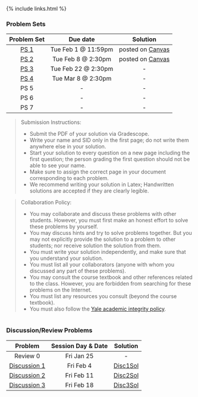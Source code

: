 {% include links.html %}

### Problem Sets

|  Problem Set|    Due date        | Solution |
| :---:       |   :----:           |  :----:  |
| [PS 1](files/pset/PS1.pdf)        |  Tue Feb 1 @ 11:59pm| posted on [Canvas](https://yale.instructure.com/courses/73872)|
| [PS 2](files/pset/PS2new.pdf)     |  Tue Feb 8 @ 2:30pm| posted on [Canvas](https://yale.instructure.com/courses/73872)|
| [PS 3](files/pset/PS3.pdf)        |  Tue Feb 22 @ 2:30pm| -         |
| [PS 4](files/pset/PS4.pdf)       |   Tue Mar 8 @ 2:30pm        |  -        |
| PS 5        |          -          | -
| PS 6        |          -           |-          |
| PS 7        |          -           |-          |


> Submission Instructions:
> * Submit the PDF of your solution via Gradescope.
> * Write your name and SID only in the first page; do not write them anywhere else in your solution.
> * Start your solution to every question on a new page including the first question; the person
grading the first question should not be able to see your name. 
> * Make sure to assign the correct page in your document corresponding to each problem.
> * We recommend writing your solution in Latex; Handwritten solutions are accepted if they are clearly legible.


> Collaboration Policy:
> * You may collaborate and discuss these problems with other students. However, you must first make an honest effort to solve these problems
by yourself. 
> * You may discuss hints and try to solve problems together. But you may not explicitly provide the solution to a problem to other students; nor receive solution the solution from them.
> * You must write your solution independently, and make sure that you understand your solution.
> * You must list all your collaborators (anyone with whom you discussed any part of these problems).
> * You may consult the course textbook and other references related to the class. However, you are forbidden from searching for these problems on the Internet.
> * You must list any resources you consult (beyond the course textbook).
> * You must also follow the [Yale academic integrity policy](/https://nam12.safelinks.protection.outlook.com/?url=http%3A%2F%2Fcatalog.yale.edu%2Fundergraduate-regulations%2Fregulations%2Facademic-dishonesty%2F&amp;data=04%7C01%7Cinyoung.shin%40yale.edu%7C4bf776d64aa040e55e2b08d9dc4d6935%7Cdd8cbebb21394df8b4114e3e87abeb5c%7C0%7C0%7C637783050146558528%7CUnknown%7CTWFpbGZsb3d8eyJWIjoiMC4wLjAwMDAiLCJQIjoiV2luMzIiLCJBTiI6Ik1haWwiLCJXVCI6Mn0%3D%7C2000&amp;sdata=HMK12mLsDu0deTy59mdukXXqx1lX8fgPtoYmPYJB0xI%3D&amp;reserved=0}YY).

<h1></h1>
<p></p>

### Discussion/Review Problems

|  Problem  | Session Day & Date | Solution |
| :---:     |   :----:      |  :----:  |
|  Review 0  | Fri Jan 25 |  - |
|  [Discussion 1](files/pset/Dis1New.pdf) | Fri Feb 4  | [Disc1Sol](https://github.com/cpsc365/cpsc365.github.io/files/8065394/Disc1Sol.pdf)|
|  [Discussion 2](files/pset/Dis2.pdf)| Fri Feb 11  | [Disc2Sol](https://github.com/cpsc365/cpsc365.github.io/files/8065385/Disc2Sol.pdf) |
| [Discussion 3](files/pset/Dis3.pdf)| Fri Feb 18  | [Disc3Sol](https://github.com/cpsc365/cpsc365.github.io/files/8101144/Disc3Sol.pdf)|






&nbsp;&nbsp;&nbsp;



